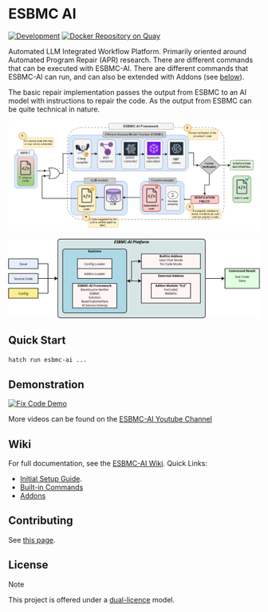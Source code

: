 # ESBMC AI


[![Development](https://github.com/esbmc/esbmc-ai/actions/workflows/workflow.yml/badge.svg?branch=master)](https://github.com/esbmc/esbmc-ai/actions/workflows/workflow.yml)
[![Docker Repository on Quay](https://quay.io/repository/yiannis128/esbmc-ai/status "Docker Repository on Quay")](https://quay.io/repository/yiannis128/esbmc-ai)

Automated LLM Integrated Workflow Platform. Primarily oriented around Automated Program Repair (APR) research. There are different commands that can be executed with ESBMC-AI. There are different commands that ESBMC-AI can run, and can also be extended with Addons (see [below](#wiki)).

The basic repair implementation passes the output from ESBMC to an AI model with instructions to repair the code. As the output from ESBMC can be quite technical in nature.

![ESBMC-AI Visual Abstract](website/content/docs/images/esbmc-ai_framework.png)

![ESBMC-AI Platform](website/content/docs/images/platform_diag.png)

## Quick Start

```sh
hatch run esbmc-ai ...
```

## Demonstration

[![Fix Code Demo](https://img.youtube.com/vi/anpRa6GpVdU/0.jpg)](https://www.youtube.com/watch?v=anpRa6GpVdU)

More videos can be found on the [ESBMC-AI Youtube Channel](https://www.youtube.com/@esbmc-ai)

## Wiki

For full documentation, see the [ESBMC-AI Wiki](esbmc.github.io/esbmc-ai). Quick Links:

* [Initial Setup Guide](esbmc.github.io/esbmc-ai/docs/initial-setup/).
* [Built-in Commands](http://localhost:1313/docs/commands/)
* [Addons](http://localhost:1313/docs/addons/)

## Contributing

See [this page](esbmc.github.io/esbmc-ai/contributing).

## License

> [!NOTE]
>This project is offered under a [dual-licence](LICENSE) model.
